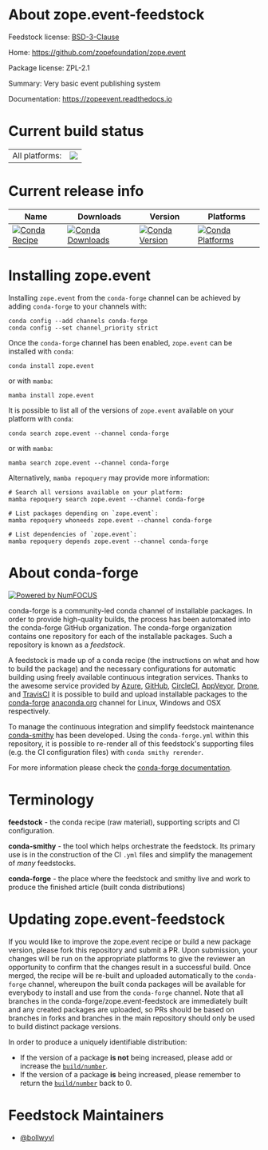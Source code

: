About zope.event-feedstock
==========================

Feedstock license: [BSD-3-Clause](https://github.com/conda-forge/zope.event-feedstock/blob/main/LICENSE.txt)

Home: https://github.com/zopefoundation/zope.event

Package license: ZPL-2.1

Summary: Very basic event publishing system

Documentation: https://zopeevent.readthedocs.io

Current build status
====================


<table><tr><td>All platforms:</td>
    <td>
      <a href="https://dev.azure.com/conda-forge/feedstock-builds/_build/latest?definitionId=9955&branchName=main">
        <img src="https://dev.azure.com/conda-forge/feedstock-builds/_apis/build/status/zope.event-feedstock?branchName=main">
      </a>
    </td>
  </tr>
</table>

Current release info
====================

| Name | Downloads | Version | Platforms |
| --- | --- | --- | --- |
| [![Conda Recipe](https://img.shields.io/badge/recipe-zope.event-green.svg)](https://anaconda.org/conda-forge/zope.event) | [![Conda Downloads](https://img.shields.io/conda/dn/conda-forge/zope.event.svg)](https://anaconda.org/conda-forge/zope.event) | [![Conda Version](https://img.shields.io/conda/vn/conda-forge/zope.event.svg)](https://anaconda.org/conda-forge/zope.event) | [![Conda Platforms](https://img.shields.io/conda/pn/conda-forge/zope.event.svg)](https://anaconda.org/conda-forge/zope.event) |

Installing zope.event
=====================

Installing `zope.event` from the `conda-forge` channel can be achieved by adding `conda-forge` to your channels with:

```
conda config --add channels conda-forge
conda config --set channel_priority strict
```

Once the `conda-forge` channel has been enabled, `zope.event` can be installed with `conda`:

```
conda install zope.event
```

or with `mamba`:

```
mamba install zope.event
```

It is possible to list all of the versions of `zope.event` available on your platform with `conda`:

```
conda search zope.event --channel conda-forge
```

or with `mamba`:

```
mamba search zope.event --channel conda-forge
```

Alternatively, `mamba repoquery` may provide more information:

```
# Search all versions available on your platform:
mamba repoquery search zope.event --channel conda-forge

# List packages depending on `zope.event`:
mamba repoquery whoneeds zope.event --channel conda-forge

# List dependencies of `zope.event`:
mamba repoquery depends zope.event --channel conda-forge
```


About conda-forge
=================

[![Powered by
NumFOCUS](https://img.shields.io/badge/powered%20by-NumFOCUS-orange.svg?style=flat&colorA=E1523D&colorB=007D8A)](https://numfocus.org)

conda-forge is a community-led conda channel of installable packages.
In order to provide high-quality builds, the process has been automated into the
conda-forge GitHub organization. The conda-forge organization contains one repository
for each of the installable packages. Such a repository is known as a *feedstock*.

A feedstock is made up of a conda recipe (the instructions on what and how to build
the package) and the necessary configurations for automatic building using freely
available continuous integration services. Thanks to the awesome service provided by
[Azure](https://azure.microsoft.com/en-us/services/devops/), [GitHub](https://github.com/),
[CircleCI](https://circleci.com/), [AppVeyor](https://www.appveyor.com/),
[Drone](https://cloud.drone.io/welcome), and [TravisCI](https://travis-ci.com/)
it is possible to build and upload installable packages to the
[conda-forge](https://anaconda.org/conda-forge) [anaconda.org](https://anaconda.org/)
channel for Linux, Windows and OSX respectively.

To manage the continuous integration and simplify feedstock maintenance
[conda-smithy](https://github.com/conda-forge/conda-smithy) has been developed.
Using the ``conda-forge.yml`` within this repository, it is possible to re-render all of
this feedstock's supporting files (e.g. the CI configuration files) with ``conda smithy rerender``.

For more information please check the [conda-forge documentation](https://conda-forge.org/docs/).

Terminology
===========

**feedstock** - the conda recipe (raw material), supporting scripts and CI configuration.

**conda-smithy** - the tool which helps orchestrate the feedstock.
                   Its primary use is in the construction of the CI ``.yml`` files
                   and simplify the management of *many* feedstocks.

**conda-forge** - the place where the feedstock and smithy live and work to
                  produce the finished article (built conda distributions)


Updating zope.event-feedstock
=============================

If you would like to improve the zope.event recipe or build a new
package version, please fork this repository and submit a PR. Upon submission,
your changes will be run on the appropriate platforms to give the reviewer an
opportunity to confirm that the changes result in a successful build. Once
merged, the recipe will be re-built and uploaded automatically to the
`conda-forge` channel, whereupon the built conda packages will be available for
everybody to install and use from the `conda-forge` channel.
Note that all branches in the conda-forge/zope.event-feedstock are
immediately built and any created packages are uploaded, so PRs should be based
on branches in forks and branches in the main repository should only be used to
build distinct package versions.

In order to produce a uniquely identifiable distribution:
 * If the version of a package **is not** being increased, please add or increase
   the [``build/number``](https://docs.conda.io/projects/conda-build/en/latest/resources/define-metadata.html#build-number-and-string).
 * If the version of a package **is** being increased, please remember to return
   the [``build/number``](https://docs.conda.io/projects/conda-build/en/latest/resources/define-metadata.html#build-number-and-string)
   back to 0.

Feedstock Maintainers
=====================

* [@bollwyvl](https://github.com/bollwyvl/)

